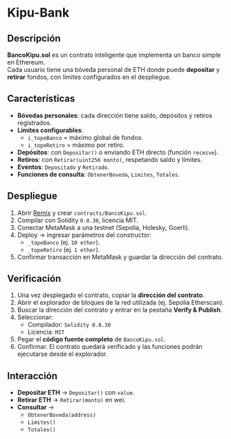 # Kipu-Bank

## Descripción
**BancoKipu.sol** es un contrato inteligente que implementa un banco simple en Ethereum.  
Cada usuario tiene una bóveda personal de ETH donde puede **depositar** y **retirar** fondos, con límites configurados en el despliegue.  

## Características
- **Bóvedas personales**: cada dirección tiene saldo, depósitos y retiros registrados.  
- **Límites configurables**: 
  - `i_topeBanco` = máximo global de fondos.  
  - `i_topeRetiro` = máximo por retiro.  
- **Depósitos**: con `Depositar()` o enviando ETH directo (función `receive`).  
- **Retiros**: con `Retirar(uint256 monto)`, respetando saldo y límites.  
- **Eventos**: `Depositado` y `Retirado`.  
- **Funciones de consulta**: `ObtenerBoveda`, `Limites`, `Totales`.  

## Despliegue
1. Abrir [Remix](https://remix.ethereum.org/) y crear `contracts/BancoKipu.sol`.  
2. Compilar con Solidity `0.8.30`, licencia MIT.  
3. Conectar MetaMask a una testnet (Sepolia, Holesky, Goerli).  
4. Deploy → ingresar parámetros del constructor:  
   - `_topeBanco` (ej. `10 ether`).  
   - `_topeRetiro` (ej. `1 ether`).  
5. Confirmar transacción en MetaMask y guardar la dirección del contrato.  

## Verificación
1. Una vez desplegado el contrato, copiar la **dirección del contrato**.  
2. Abrir el explorador de bloques de la red utilizada (ej. Sepolia Etherscan).  
3. Buscar la dirección del contrato y entrar en la pestaña **Verify & Publish**.  
4. Seleccionar:
   - Compilador: `Solidity 0.8.30`  
   - Licencia: `MIT`  
5. Pegar el **código fuente completo** de `BancoKipu.sol`.  
6. Confirmar. El contrato quedará verificado y las funciones podrán ejecutarse desde el explorador.  

## Interacción
- **Depositar ETH** → `Depositar()` con `value`.  
- **Retirar ETH** → `Retirar(monto)` en wei.  
- **Consultar** →  
  - `ObtenerBoveda(address)`  
  - `Limites()`  
  - `Totales()`  



